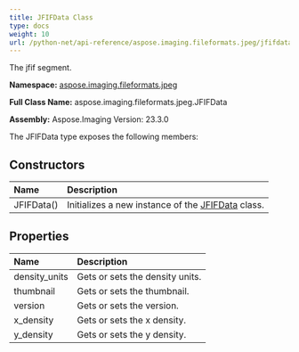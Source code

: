 ```yaml
---
title: JFIFData Class
type: docs
weight: 10
url: /python-net/api-reference/aspose.imaging.fileformats.jpeg/jfifdata/
---
```


The jfif segment.

**Namespace:** [aspose.imaging.fileformats.jpeg](/imaging/python-net/api-reference/aspose.imaging.fileformats.jpeg/)

**Full Class Name:** aspose.imaging.fileformats.jpeg.JFIFData

**Assembly:**  Aspose.Imaging Version: 23.3.0

The JFIFData type exposes the following members:
## **Constructors**
|**Name**|**Description**|
| :- | :- |
|JFIFData()|Initializes a new instance of the [JFIFData](/imaging/python-net/api-reference/aspose.imaging.fileformats.jpeg/jfifdata/) class.|
## **Properties**
|**Name**|**Description**|
| :- | :- |
|density_units|Gets or sets the density units.|
|thumbnail|Gets or sets the thumbnail.|
|version|Gets or sets the version.|
|x_density|Gets or sets the x density.|
|y_density|Gets or sets the y density.|
